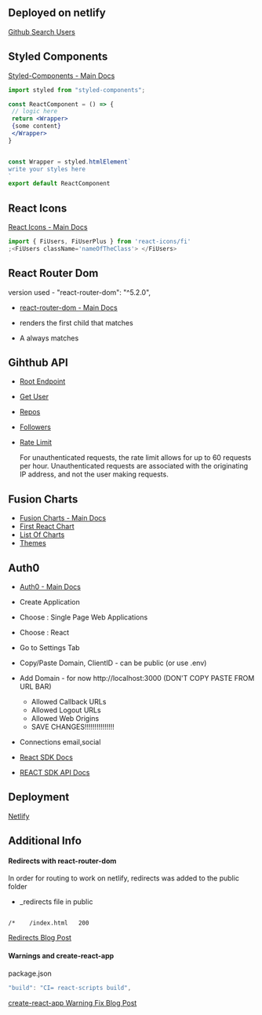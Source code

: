 ## Deployed on netlify

[Github Search Users](https://github-users-search-fusion.netlify.app)

## Styled Components

[Styled-Components - Main Docs](https://styled-components.com/)

```jsx
import styled from "styled-components";

const ReactComponent = () => {
 // logic here
 return <Wrapper>
 {some content}
 </Wrapper>
}


const Wrapper = styled.htmlElement`
write your styles here
`
export default ReactComponent
```

## React Icons

[React Icons - Main Docs](https://react-icons.github.io/react-icons/)

```jsx
import { FiUsers, FiUserPlus } from 'react-icons/fi'
;<FiUsers className='nameOfTheClass'> </FiUsers>
```

## React Router Dom

version used - "react-router-dom": "^5.2.0",

-   [react-router-dom - Main Docs](https://reactrouter.com/web/guides/quick-start)

-   <Switch> renders the first child <Route> that matches
-   A <Route path="*"> always matches

## Gihthub API

-   [Root Endpoint](https://api.github.com)
-   [Get User](https://api.github.com/users/wesbos)
-   [Repos](https://api.github.com/users/john-smilga/repos?per_page=100)
-   [Followers](https://api.github.com/users/john-smilga/followers)
-   [Rate Limit](https://api.github.com/rate_limit)

    For unauthenticated requests, the rate limit allows for up to 60 requests per hour. Unauthenticated requests are associated with the originating IP address, and not the user making requests.

## Fusion Charts

-   [Fusion Charts - Main Docs](https://www.fusioncharts.com/)
-   [First React Chart](https://www.fusioncharts.com/dev/getting-started/react/your-first-chart-using-react)
-   [List Of Charts](https://www.fusioncharts.com/dev/chart-guide/list-of-charts)
-   [Themes](https://www.fusioncharts.com/dev/themes/introduction-to-themes)

## Auth0

-   [Auth0 - Main Docs](https://auth0.com/)

-   Create Application
-   Choose : Single Page Web Applications
-   Choose : React
-   Go to Settings Tab
-   Copy/Paste Domain, ClientID - can be public (or use .env)
-   Add Domain -
    for now http://localhost:3000 (DON'T COPY PASTE FROM URL BAR)

    -   Allowed Callback URLs
    -   Allowed Logout URLs
    -   Allowed Web Origins
    -   SAVE CHANGES!!!!!!!!!!!!!!!

-   Connections
    email,social

-   [React SDK Docs](https://auth0.com/docs/libraries/auth0-react)
-   [REACT SDK API Docs](https://auth0.github.io/auth0-react/)

## Deployment

[Netlify](https://www.netlify.com/)

## Additional Info

#### Redirects with react-router-dom

In order for routing to work on netlify, redirects was added to the public folder

-   \_redirects file in public

```

/*    /index.html   200

```

[Redirects Blog Post](https://dev.to/dance2die/page-not-found-on-netlify-with-react-router-58mc)

#### Warnings and create-react-app

package.json

```js
"build": "CI= react-scripts build",
```

[create-react-app Warning Fix Blog Post](https://community.netlify.com/t/how-to-fix-build-failures-with-create-react-app-in-production/17752)
